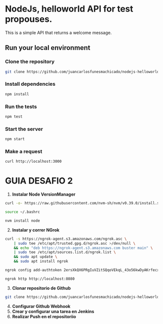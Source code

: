 # NodeJs, helloworld API for test propouses.

This is a simple API that returns a welcome message.

## Run your local environment

### Clone the repository
```bash
git clone https://github.com/juancarlosfunesmachicado/nodejs-helloworld-api.git
```

### Install dependencies
```bash
npm install
```

### Run the tests
```bash
npm test
```

### Start the server
```bash
npm start
```

### Make a request
```bash
curl http://localhost:3000
```

# GUIA DESAFIO 2

1. **Instalar Node VersionManager**
```bash
curl -o- https://raw.githubusercontent.com/nvm-sh/nvm/v0.39.0/install.sh | bash

source ~/.bashrc

nvm install node
```
2. **Instalar y correr NGrok**
```bash
curl -s https://ngrok-agent.s3.amazonaws.com/ngrok.asc \
	| sudo tee /etc/apt/trusted.gpg.d/ngrok.asc >/dev/null \
	&& echo "deb https://ngrok-agent.s3.amazonaws.com buster main" \
	| sudo tee /etc/apt/sources.list.d/ngrok.list \
	&& sudo apt update \
	&& sudo apt install ngrok

ngrok config add-authtoken 2ersXkQX6PRgIuVZitSQqoVEkqL_43o56kwDyAKrfecx5x48P

ngrok http http://localhost:8080
```
3. **Clonar repositorio de Github**
```bash
git clone https://github.com/juancarlosfunesmachicado/nodejs-helloworld-api
```
4. **Configurar Github Webhook**
5. **Crear y configurar una tarea en Jenkins**
6. **Realizar Push en el repositoriio**
